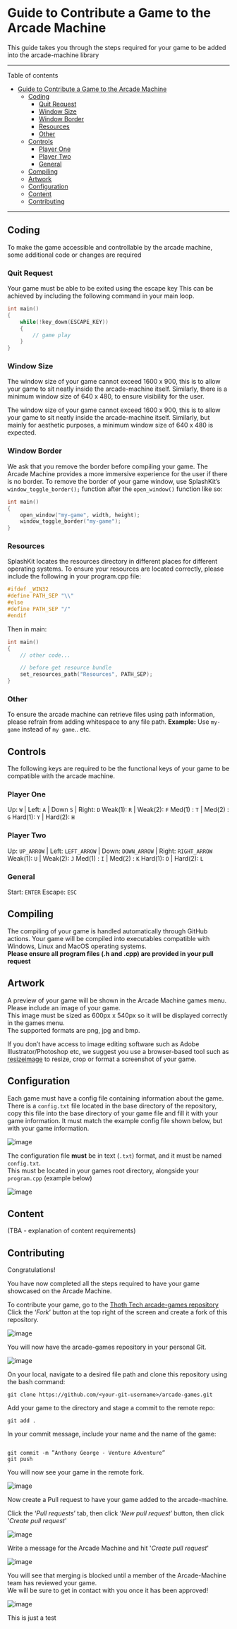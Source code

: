 # Guide to Contribute a Game to the Arcade Machine

This guide takes you through the steps required for your game to be added into the arcade-machine
library

---

Table of contents

- [Guide to Contribute a Game to the Arcade Machine](#guide-to-contribute-a-game-to-the-arcade-machine)
  - [Coding](#coding)
    - [Quit Request](#quit-request)
    - [Window Size](#window-size)
    - [Window Border](#window-border)
    - [Resources](#resources)
    - [Other](#other)
  - [Controls](#controls)
    - [Player One](#player-one)
    - [Player Two](#player-two)
    - [General](#general)
  - [Compiling](#compiling)
  - [Artwork](#artwork)
  - [Configuration](#configuration)
  - [Content](#content)
  - [Contributing](#contributing)

---

## Coding

To make the game accessible and controllable by the arcade machine, some additional code or changes
are required

### Quit Request

Your game must be able to be exited using the escape key This can be achieved by including the
following command in your main loop.

```cpp
int main()
{
    while(!key_down(ESCAPE_KEY))
    {
        // game play
    }
}
```

### Window Size

The window size of your game cannot exceed 1600 x 900, this is to allow your game to sit neatly
inside the arcade-machine itself. Similarly, there is a minimum window size of 640 x 480, to ensure
visibility for the user.

The window size of your game cannot exceed 1600 x 900, this is to allow your game to sit neatly
inside the arcade-machine itself. Similarly, but mainly for aesthetic purposes, a minimum window
size of 640 x 480 is expected.

### Window Border

We ask that you remove the border before compiling your game. The Arcade Machine provides a more
immersive experience for the user if there is no border. To remove the border of your game window,
use SplashKit’s `window_toggle_border();` function after the `open_window()` function like so:

```cpp
int main()
{
    open_window("my-game", width, height);
    window_toggle_border("my-game");
}
```

### Resources

SplashKit locates the resources directory in different places for different operating systems.
To ensure your resources are located correctly, please include the following in your program.cpp file:  

```cpp
#ifdef _WIN32
#define PATH_SEP "\\"
#else
#define PATH_SEP "/"
#endif
```

Then in main:

```cpp
int main()
{
    // other code...

    // before get resource bundle
    set_resources_path("Resources", PATH_SEP);
}
```

### Other

To ensure the arcade machine can retrieve files using path information, please refrain from adding whitespace to any file path.
**Example:**
Use `my-game` instead of `my game`.. etc.

## Controls

The following keys are required to be the functional keys of your game to be compatible with the arcade machine.  

### Player One

Up: `W` | Left: `A` | Down `S` | Right: `D`
Weak(1): `R` | Weak(2): `F`
Med(1) : `T` | Med(2) : `G`
Hard(1): `Y` | Hard(2): `H`

### Player Two

Up: `UP_ARROW` | Left: `LEFT_ARROW` | Down: `DOWN_ARROW` | Right: `RIGHT_ARROW`
Weak(1): `U` | Weak(2): `J`
Med(1) : `I` | Med(2) : `K`
Hard(1): `O` | Hard(2): `L`

### General

Start: `ENTER`
Escape: `ESC`

## Compiling

The compiling of your game is handled automatically through GitHub actions.
Your game will be compiled into executables compatible with Windows, Linux and MacOS operating systems.  
**Please ensure all program files (.h and .cpp) are provided in your pull request**  

## Artwork

A preview of your game will be shown in the Arcade Machine games menu. Please include an image of
your game.  
This image must be sized as 600px x 540px so it will be displayed correctly in the games menu.  
The supported formats are png, jpg and bmp.

If you don’t have access to image editing software such as Adobe Illustrator/Photoshop etc, we
suggest you use a browser-based tool such as [resizeimage](https://resizeimage.net/) to resize, crop
or format a screenshot of your game.

## Configuration

Each game must have a config file containing information about the game.  
There is a `config.txt` file located in the base directory of the repository, copy this file into
the base directory of your game file and fill it with your game information. It must match the
example config file shown below, but with your game information.

![image](images/config-data.png)

The configuration file **must** be in text (`.txt`) format, and it must be named `config.txt`.  
This must be located in your games root directory, alongside your `program.cpp` (example below)

![image](images/dir-breakdown.png)

## Content

(TBA - explanation of content requirements)

## Contributing

Congratulations!

You have now completed all the steps required to have your game showcased on the Arcade Machine.

To contribute your game, go to the
[Thoth Tech arcade-games repository](https://github.com/thoth-tech/arcade-games)  
Click the ‘_Fork_’ button at the top right of the screen and create a fork of this repository.

![image](images/fork-repo.png)

You will now have the arcade-games repository in your personal Git.

![image](images/forked.png)

On your local, navigate to a desired file path and clone this repository using the bash command:

```git
git clone https://github.com/<your-git-username>/arcade-games.git
```

Add your game to the directory and stage a commit to the remote repo:

```git
git add .
```

In your commit message, include your name and the name of the game:

```git

git commit -m ”Anthony George - Venture Adventure”
git push
```

You will now see your game in the remote fork.

![image](images/commit.png)

Now create a Pull request to have your game added to the arcade-machine.

Click the ‘_Pull requests_’ tab, then click ‘_New pull request_’ button, then click '_Create pull
request_'

![image](images/pull-request.png)

Write a message for the Arcade Machine and hit '_Create pull request_'

![image](images/pull-request-2.png)

You will see that merging is blocked until a member of the Arcade-Machine team has reviewed your
game.  
 We will be sure to get in contact with you once it has been approved!

![image](images/review.png)

This is just a test